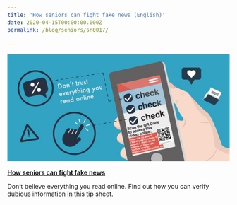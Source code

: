 ```yaml
---
title: 'How seniors can fight fake news (English)'
date: 2020-04-15T00:00:00.000Z
permalink: /blog/seniors/sn0017/

---
```



![](/images/seniors-fake-news.jpg)

**[How seniors can fight fake news](/files/infographic/Infog-1-Marcus-Chin-English-FINAL-002.pdf)**

Don’t believe everything you read online. Find out how you can verify dubious information in this tip sheet.   

